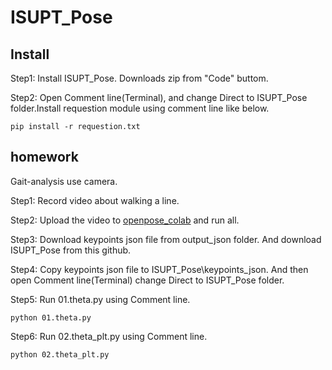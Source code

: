 # ISUPT_Pose


## Install 

Step1: Install ISUPT_Pose. Downloads zip from "Code" buttom.

Step2: Open Comment line(Terminal), and change Direct to ISUPT_Pose folder.Install requestion module using comment line like below.
```
pip install -r requestion.txt
```

## homework 
Gait-analysis use camera.


Step1: Record video about walking a line.

Step2: Upload the video to [openpose_colab](https://colab.research.google.com/drive/1D28I5-3-AGUIIvFcs7JsGMV0u2MQcWDT?usp=share_link) and run all.

Step3: Download keypoints json file from output_json folder. And download ISUPT_Pose from this github.

Step4: Copy keypoints json file to ISUPT_Pose\keypoints_json. And then open Comment line(Terminal) change Direct to ISUPT_Pose folder.

Step5: Run 01.theta.py using Comment line.
```
python 01.theta.py
```

Step6: Run 02.theta_plt.py using Comment line.
```
python 02.theta_plt.py
```
